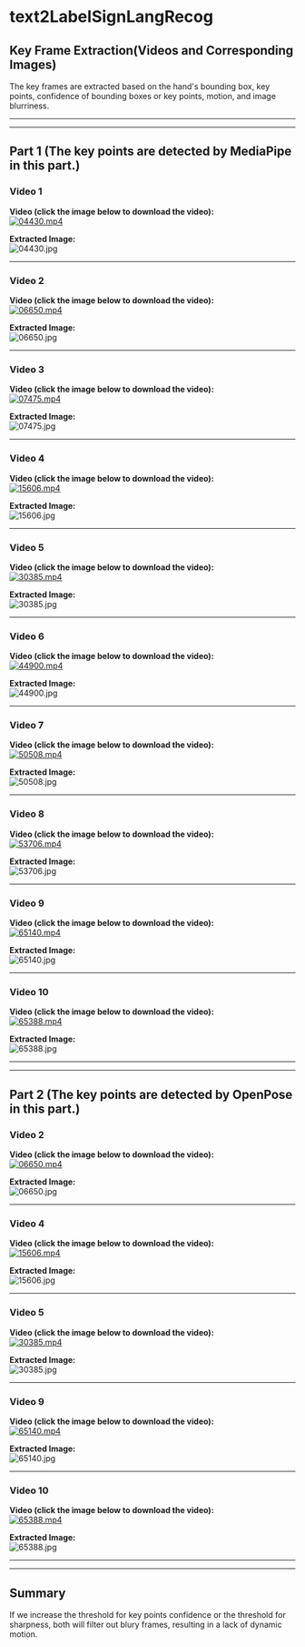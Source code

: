 # text2LabelSignLangRecog

## Key Frame Extraction(Videos and Corresponding Images)
The key frames are extracted based on the hand's bounding box, key points, confidence of bounding boxes or key points, motion, and image blurriness.

---
---

## Part 1 (The key points are detected by MediaPipe in this part.)

### Video 1
**Video (click the image below to download the video):**  
[![04430.mp4](output/mediapipe_hands/04430.jpg)](test_video/04430.mp4)

**Extracted Image:**  
![04430.jpg](output/mediapipe_hands/04430.jpg)

---

### Video 2
**Video (click the image below to download the video):**  
[![06650.mp4](output/mediapipe_hands/06650.jpg)](test_video/06650.mp4)

**Extracted Image:**  
![06650.jpg](output/mediapipe_hands/06650.jpg)

---

### Video 3
**Video (click the image below to download the video):**  
[![07475.mp4](output/mediapipe_hands/07475.jpg)](test_video/07475.mp4)

**Extracted Image:**  
![07475.jpg](output/mediapipe_hands/07475.jpg)

---

### Video 4
**Video (click the image below to download the video):**  
[![15606.mp4](output/mediapipe_hands/15606.jpg)](test_video/15606.mp4)

**Extracted Image:**  
![15606.jpg](output/mediapipe_hands/15606.jpg)

---

### Video 5
**Video (click the image below to download the video):**  
[![30385.mp4](output/mediapipe_hands/30385.jpg)](test_video/30385.mp4)

**Extracted Image:**  
![30385.jpg](output/mediapipe_hands/30385.jpg)

---

### Video 6
**Video (click the image below to download the video):**  
[![44900.mp4](output/mediapipe_hands/44900.jpg)](test_video/44900.mp4)

**Extracted Image:**  
![44900.jpg](output/mediapipe_hands/44900.jpg)

---

### Video 7
**Video (click the image below to download the video):**  
[![50508.mp4](output/mediapipe_hands/50508.jpg)](test_video/50508.mp4)

**Extracted Image:**  
![50508.jpg](output/mediapipe_hands/50508.jpg)

---

### Video 8
**Video (click the image below to download the video):**  
[![53706.mp4](output/mediapipe_hands/53706.jpg)](test_video/53706.mp4)

**Extracted Image:**  
![53706.jpg](output/mediapipe_hands/53706.jpg)

---

### Video 9
**Video (click the image below to download the video):**  
[![65140.mp4](output/mediapipe_hands/65140.jpg)](test_video/65140.mp4)

**Extracted Image:**  
![65140.jpg](output/mediapipe_hands/65140.jpg)

---

### Video 10
**Video (click the image below to download the video):**  
[![65388.mp4](output/mediapipe_hands/65388.jpg)](test_video/65388.mp4)

**Extracted Image:**  
![65388.jpg](output/mediapipe_hands/65388.jpg)

---
---

## Part 2 (The key points are detected by OpenPose in this part.)

### Video 2
**Video (click the image below to download the video):**  
[![06650.mp4](output/openpose/06650.jpg)](test_video/06650.mp4)

**Extracted Image:**  
![06650.jpg](output/openpose/06650.jpg)

---

### Video 4
**Video (click the image below to download the video):**  
[![15606.mp4](output/openpose/15606.jpg)](test_video/15606.mp4)

**Extracted Image:**  
![15606.jpg](output/openpose/15606.jpg)

---

### Video 5
**Video (click the image below to download the video):**  
[![30385.mp4](output/openpose/30385.jpg)](test_video/30385.mp4)

**Extracted Image:**  
![30385.jpg](output/openpose/30385.jpg)

---

### Video 9
**Video (click the image below to download the video):**  
[![65140.mp4](output/openpose/65140.jpg)](test_video/65140.mp4)

**Extracted Image:**  
![65140.jpg](output/openpose/65140.jpg)

---

### Video 10
**Video (click the image below to download the video):**  
[![65388.mp4](output/openpose/65388.jpg)](test_video/65388.mp4)

**Extracted Image:**  
![65388.jpg](output/openpose/65388.jpg)


---
---
## Summary

If we increase the threshold for key points confidence or the threshold for sharpness, both will filter out blury frames, resulting in a lack of dynamic motion.